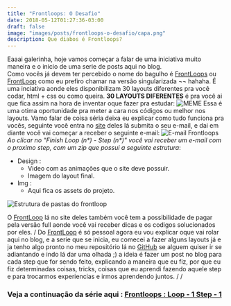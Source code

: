 ```yaml
---
title: "Frontloops: O Desafio"
date: 2018-05-12T01:27:36-03:00
draft: false
image: "images/posts/frontloops-o-desafio/capa.png"
description: Que diabos é Frontloops?
---
```


Eaaai galerinha, hoje vamos começar a falar de uma iniciativa muito maneira e o inicio de uma serie de posts aqui no blog.
\
 Como vocês já devem ter percebido o nome do bagulho é [FrontLoops](https://frontloops.io/) ou [FrontLoop](https://frontloops.io/) como eu prefiro chamar na versão singularizada ¬¬ hahaha.
É uma inciativa aonde eles disponibilizam 30 layouts diferentes pra você codar, html + css ou como queira. **30 LAYOUTS DIFERENTES** é pra você ai que fica assim na hora de inventar oque fazer pra estudar:
![MEME](/images/posts/frontloops-o-desafio/let-me-think.gif)
Essa é uma otima oportunidade pra meter a cara nos códigos ou melhor nos layouts.
Vamo falar de coisa séria deixa eu explicar como tudo funciona pra vocês, seguinte
você entra no [site](https://frontloops.io/) deles lá submita o seu e-mail, e dai em diante você vai começar a receber o seguinte e-mail:
![E-mail Frontloops](/images/posts/frontloops-o-desafio/email-frontloop.png)
_Ao clicar no "Finish Loop (n*) - Step (n*)" você vai receber um e-mail com o proximo step, com um zip que possui a seguinte estrutura_:

* Design :
    * Video com as animações que o site deve possuir.
    * Imagem do layout final.
* Img :
    * Aqui fica os assets do projeto.

![Estrutura de pastas do frontloop](/images/posts/frontloops-o-desafio/frontloop-structure.png)


O [FrontLoop](https://frontloops.io/) lá no site deles também você tem a possibilidade de pagar pela versão full aonde você vai receber dicas e os codigos solucionados por eles.
/
Do [FrontLoop](https://frontloops.io/) é só pessoal agora eu vou explicar oque vai rolar aqui no blog, e a serie que se inicia, eu comecei a fazer alguns layouts já e ja tenho algo pronto no meu repositório lá no [GitHub](https://github.com/iagolaguna/frontloop-challanges) se alguem quiser ir se adiantando e indo lá dar uma olhada ;) a ideia é fazer um post no blog para cada step que for sendo feito, explicando a maneira que eu fiz, por que eu fiz determinadas coisas, tricks, coisas que eu aprendi fazendo aquele step e para trocarmos experiencias e irmos aprendendo juntos.
/
/
### Veja a continuação da série aqui : [Frontloops : Loop - 1 Step - 1](https://iagolaguna.com/)




